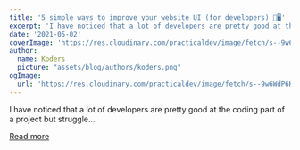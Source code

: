 ```yaml
---
title: '5 simple ways to improve your website UI (for developers) 🎨🖥️'
excerpt: 'I have noticed that a lot of developers are pretty good at the coding part of a project but struggle...'
date: '2021-05-02'
coverImage: 'https://res.cloudinary.com/practicaldev/image/fetch/s--9w6WdP6K--/c_imagga_scale,f_auto,fl_progressive,h_420,q_auto,w_1000/https://dev-to-uploads.s3.amazonaws.com/uploads/articles/zujxp9fqx81jjfpqk1ym.png'
author:
  name: Koders
  picture: "assets/blog/authors/koders.png"
ogImage:
  url: 'https://res.cloudinary.com/practicaldev/image/fetch/s--9w6WdP6K--/c_imagga_scale,f_auto,fl_progressive,h_420,q_auto,w_1000/https://dev-to-uploads.s3.amazonaws.com/uploads/articles/zujxp9fqx81jjfpqk1ym.png'
---
```


I have noticed that a lot of developers are pretty good at the coding part of a project but struggle...

[Read more](https://dev.to/pulkit_jasti_8f40f769391b/5-simple-ways-to-improve-your-website-ui-for-developers-6p2)
